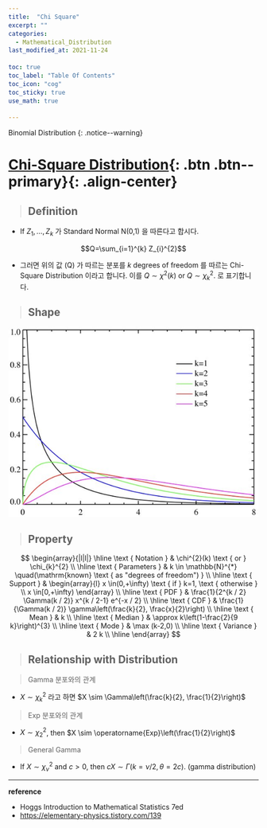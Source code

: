 ```yaml
---
title:  "Chi Square"
excerpt: ""
categories:
  - Mathematical_Distribution
last_modified_at: 2021-11-24

toc: true
toc_label: "Table Of Contents"
toc_icon: "cog"
toc_sticky: true
use_math: true

---
```


 Binomial Distribution
{: .notice--warning}

# [Chi-Square Distribution](#link){: .btn .btn--primary}{: .align-center}

> ## Definition

- If $Z_{1}, \ldots, Z_{k}$ 가 Standard Normal N(0,1) 을 따른다고 합시다. 

$$Q=\sum_{i=1}^{k} Z_{i}^{2}$$ 

- 그러면 위의 값 (Q) 가 따르는 분포를 $k$ degrees of freedom 를 따르는 Chi-Square Distribution 이라고 합니다. 이를 $Q \sim \chi^{2}(k)$ or $Q \sim \chi_{k}^{2} .$ 로 표기합니다.

> ## Shape

![jpg](/assets/images/Stat/155_1.jpg)

> ## Property

$$
\begin{array}{|l|l|}
\hline \text { Notation } & \chi^{2}(k) \text { or } \chi_{k}^{2} \\
\hline \text { Parameters } & k \in \mathbb{N}^{*} \quad(\mathrm{known} \text { as "degrees of freedom") } \\
\hline \text { Support } & \begin{array}{l}
x \in(0,+\infty) \text { if } k=1, \text { otherwise } \\
x \in[0,+\infty)
\end{array} \\
\hline \text { PDF } & \frac{1}{2^{k / 2} \Gamma(k / 2)} x^{k / 2-1} e^{-x / 2} \\
\hline \text { CDF } & \frac{1}{\Gamma(k / 2)} \gamma\left(\frac{k}{2}, \frac{x}{2}\right) \\
\hline \text { Mean } & k \\
\hline \text { Median } & \approx k\left(1-\frac{2}{9 k}\right)^{3} \\
\hline \text { Mode } & \max (k-2,0) \\
\hline \text { Variance } & 2 k \\
\hline
\end{array}
$$

> ## Relationship with Distribution

> Gamma 분포와의 관계

- $X \sim \chi_{k}^{2}$ 라고 하면 $X \sim \Gamma\left(\frac{k}{2}, \frac{1}{2}\right)$ 

> Exp 분포와의 관계

-  $X \sim \chi_{2}^{2}$, then $X \sim \operatorname{Exp}\left(\frac{1}{2}\right)$

> General Gamma

- If $X \sim \chi_{\nu}^{2}$ and $c>0$, then $c X \sim \Gamma(k=\nu / 2, \theta=2 c)$. (gamma distribution)



---

**reference**

- Hoggs Introduction to Mathematical Statistics 7ed
- <https://elementary-physics.tistory.com/139>







